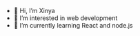 - 👋 Hi, I’m Xinya
- 👀 I’m interested in web development
- 🌱 I’m currently learning React and node.js

<!---
xli340/xli340 is a ✨ special ✨ repository because its `README.md` (this file) appears on your GitHub profile.
You can click the Preview link to take a look at your changes.
--->
